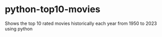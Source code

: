 # python-top10-movies
Shows the top 10 rated movies historically each year from 1950 to 2023 using python
